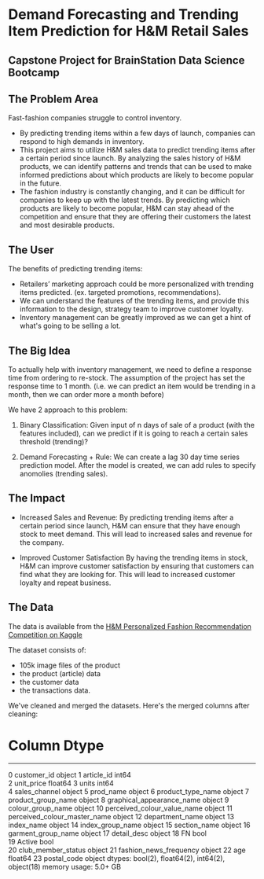 # Demand Forecasting and Trending Item Prediction for H&M Retail Sales
Capstone Project for BrainStation Data Science Bootcamp
---

## The Problem Area

Fast-fashion companies struggle to control inventory. 

- By predicting trending items within a few days of launch, companies can respond to high demands in inventory. 
- This project aims to utilize H&M sales data to predict trending items after a certain period since launch. By analyzing the sales history of H&M products, we can identify patterns and trends that can be used to make informed predictions about which products are likely to become popular in the future.
- The fashion industry is constantly changing, and it can be difficult for companies to keep up with the latest trends. By predicting which products are likely to become popular, H&M can stay ahead of the competition and ensure that they are offering their customers the latest and most desirable products.

## The User

The benefits of predicting trending items:

- Retailers’ marketing approach could be more personalized with trending items predicted. (ex. targeted promotions, recommendations).
- We can understand the features of the trending items, and provide this information to the design, strategy team to improve customer loyalty.
- Inventory management can be greatly improved as we can get a hint of what's going to be selling a lot.

## The Big Idea

To actually help with inventory management, we need to define a response time from ordering to re-stock. The assumption of the project has set the response time to 1 month. (i.e. we can predict an item would be trending in a month, then we can order more a month before)

We have 2 approach to this problem:

1. Binary Classification: Given input of n days of sale of a product (with the features included), can we predict if it is going to reach a certain sales threshold (trending)?

2. Demand Forecasting + Rule: We can create a lag 30 day time series prediction model. After the model is created, we can add rules to specify anomolies (trending sales).


## The Impact

- Increased Sales and Revenue:
By predicting trending items after a certain period since launch, H&M can ensure that they have enough stock to meet demand. This will lead to increased sales and revenue for the company.

- Improved Customer Satisfaction
By having the trending items in stock, H&M can improve customer satisfaction by ensuring that customers can find what they are looking for. This will lead to increased customer loyalty and repeat business.


## The Data

The data is available from the [H&M Personalized Fashion Recommendation Competition on Kaggle](https://www.kaggle.com/competitions/h-and-m-personalized-fashion-recommendations/data?select=transactions_train.csv)

The dataset consists of:

- 105k image files of the product
- the product (article) data
- the customer data
- the transactions data.

We've cleaned and merged the datasets. Here's the merged columns after cleaning:
 #   Column                        Dtype  
---  ------                        -----  
 0   customer_id                   object 
 1   article_id                    int64  
 2   unit_price                    float64
 3   units                         int64  
 4   sales_channel                 object 
 5   prod_name                     object 
 6   product_type_name             object 
 7   product_group_name            object 
 8   graphical_appearance_name     object 
 9   colour_group_name             object 
 10  perceived_colour_value_name   object 
 11  perceived_colour_master_name  object 
 12  department_name               object 
 13  index_name                    object 
 14  index_group_name              object 
 15  section_name                  object 
 16  garment_group_name            object 
 17  detail_desc                   object 
 18  FN                            bool   
 19  Active                        bool   
 20  club_member_status            object 
 21  fashion_news_frequency        object 
 22  age                           float64
 23  postal_code                   object 
dtypes: bool(2), float64(2), int64(2), object(18)
memory usage: 5.0+ GB

